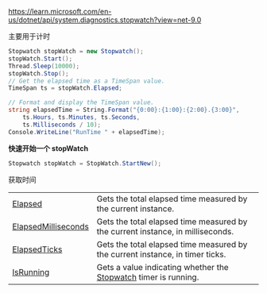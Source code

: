 
https://learn.microsoft.com/en-us/dotnet/api/system.diagnostics.stopwatch?view=net-9.0

主要用于计时

```c#
Stopwatch stopWatch = new Stopwatch();
stopWatch.Start();
Thread.Sleep(10000);
stopWatch.Stop();
// Get the elapsed time as a TimeSpan value.
TimeSpan ts = stopWatch.Elapsed;

// Format and display the TimeSpan value.
string elapsedTime = String.Format("{0:00}:{1:00}:{2:00}.{3:00}",
	ts.Hours, ts.Minutes, ts.Seconds,
	ts.Milliseconds / 10);
Console.WriteLine("RunTime " + elapsedTime);
```


**快速开始一个 stopWatch**

```c#
Stopwatch stopWatch = StopWatch.StartNew();
```


获取时间

|                                                                                                                                                                                    |                                                                                                                                                           |
| ---------------------------------------------------------------------------------------------------------------------------------------------------------------------------------- | --------------------------------------------------------------------------------------------------------------------------------------------------------- |
| [Elapsed](https://learn.microsoft.com/en-us/dotnet/api/system.diagnostics.stopwatch.elapsed?view=net-9.0#system-diagnostics-stopwatch-elapsed)                                     | Gets the total elapsed time measured by the current instance.                                                                                             |
| [ElapsedMilliseconds](https://learn.microsoft.com/en-us/dotnet/api/system.diagnostics.stopwatch.elapsedmilliseconds?view=net-9.0#system-diagnostics-stopwatch-elapsedmilliseconds) | Gets the total elapsed time measured by the current instance, in milliseconds.                                                                            |
| [ElapsedTicks](https://learn.microsoft.com/en-us/dotnet/api/system.diagnostics.stopwatch.elapsedticks?view=net-9.0#system-diagnostics-stopwatch-elapsedticks)                      | Gets the total elapsed time measured by the current instance, in timer ticks.                                                                             |
| [IsRunning](https://learn.microsoft.com/en-us/dotnet/api/system.diagnostics.stopwatch.isrunning?view=net-9.0#system-diagnostics-stopwatch-isrunning)                               | Gets a value indicating whether the [Stopwatch](https://learn.microsoft.com/en-us/dotnet/api/system.diagnostics.stopwatch?view=net-9.0) timer is running. |

